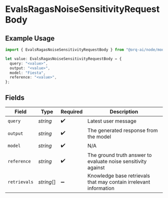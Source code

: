 # EvalsRagasNoiseSensitivityRequestBody

## Example Usage

```typescript
import { EvalsRagasNoiseSensitivityRequestBody } from "@orq-ai/node/models/operations";

let value: EvalsRagasNoiseSensitivityRequestBody = {
  query: "<value>",
  output: "<value>",
  model: "Fiesta",
  reference: "<value>",
};
```

## Fields

| Field                                                             | Type                                                              | Required                                                          | Description                                                       |
| ----------------------------------------------------------------- | ----------------------------------------------------------------- | ----------------------------------------------------------------- | ----------------------------------------------------------------- |
| `query`                                                           | *string*                                                          | :heavy_check_mark:                                                | Latest user message                                               |
| `output`                                                          | *string*                                                          | :heavy_check_mark:                                                | The generated response from the model                             |
| `model`                                                           | *string*                                                          | :heavy_check_mark:                                                | N/A                                                               |
| `reference`                                                       | *string*                                                          | :heavy_check_mark:                                                | The ground truth answer to evaluate noise sensitivity against     |
| `retrievals`                                                      | *string*[]                                                        | :heavy_minus_sign:                                                | Knowledge base retrievals that may contain irrelevant information |